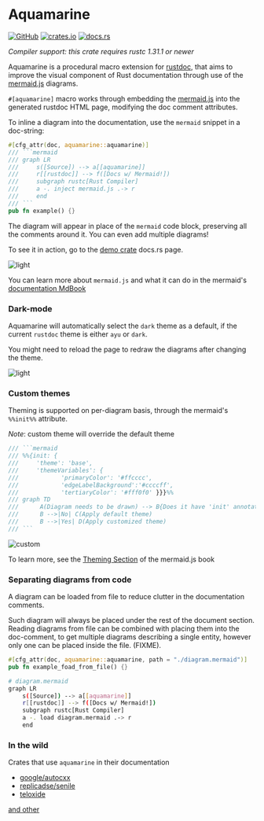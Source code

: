 # Aquamarine

[![GitHub](https://img.shields.io/github/license/mersinvald/aquamarine)](LICENSE)
[![crates.io](https://img.shields.io/crates/d/aquamarine)](https://crates.io/crates/aquamarine)
[![docs.rs](https://docs.rs/aquamarine/badge.svg)](https://docs.rs/aquamarine)

*Compiler support: this crate requires rustc 1.31.1 or newer*

Aquamarine is a procedural macro extension for [rustdoc](https://doc.rust-lang.org/rustdoc/index.html), 
that aims to improve the visual component of Rust documentation through use of the [mermaid.js](https://mermaid-js.github.io/mermaid/#/) diagrams.

`#[aquamarine]` macro works through embedding the [mermaid.js](https://github.com/mermaid-js/mermaid) into the generated rustdoc HTML page, modifying the doc comment attributes.

To inline a diagram into the documentation, use the `mermaid` snippet in a doc-string:

```rust 
#[cfg_attr(doc, aquamarine::aquamarine)]
/// ```mermaid
/// graph LR
///     s([Source]) --> a[[aquamarine]]
///     r[[rustdoc]] --> f([Docs w/ Mermaid!])
///     subgraph rustc[Rust Compiler]
///     a -. inject mermaid.js .-> r
///     end
/// ```
pub fn example() {}
``` 
The diagram will appear in place of the `mermaid` code block, preserving all the comments around it. You can even add multiple diagrams!

To see it in action, go to the [demo crate](https://docs.rs/aquamarine-demo-crate) docs.rs page.

![light](resources/light.png)

You can learn more about `mermaid.js` and what it can do in the mermaid's [documentation MdBook](https://mermaid-js.github.io/mermaid/#/)

### Dark-mode

Aquamarine will automatically select the `dark` theme as a default, if the current `rustdoc` theme is either `ayu` or `dark`.

You might need to reload the page to redraw the diagrams after changing the theme.

![light](resources/dark.png)

### Custom themes

Theming is supported on per-diagram basis, through the mermaid's `%%init%%` attribute.

*Note*: custom theme will override the default theme

```rust
/// ```mermaid
/// %%{init: {
///     'theme': 'base',
///     'themeVariables': {
///            'primaryColor': '#ffcccc', 
///            'edgeLabelBackground':'#ccccff', 
///            'tertiaryColor': '#fff0f0' }}}%%
/// graph TD
///      A(Diagram needs to be drawn) --> B{Does it have 'init' annotation?}
///      B -->|No| C(Apply default theme)
///      B -->|Yes| D(Apply customized theme)
/// ```
```

![custom](resources/custom.png)

To learn more, see the [Theming Section](https://mermaid-js.github.io/mermaid/#/theming) of the mermaid.js book

### Separating diagrams from code

A diagram can be loaded from file to reduce clutter in the documentation comments.

Such diagram will always be placed under the rest of the document section. 
Reading diagrams from file can be combined with placing them into the doc-comment, to get multiple diagrams describing a single entity, however only one can be placed inside the file. (FIXME).

```rust
#[cfg_attr(doc, aquamarine::aquamarine, path = "./diagram.mermaid")]
pub fn example_foad_from_file() {}
```

```bash
# diagram.mermaid
graph LR
    s([Source]) --> a[[aquamarine]]
    r[[rustdoc]] --> f([Docs w/ Mermaid!])
    subgraph rustc[Rust Compiler]
    a -. load diagram.mermaid .-> r
    end
```

### In the wild

Crates that use `aquamarine` in their documentation

 - [google/autocxx](https://github.com/google/autocxx)
 - [replicadse/senile](https://github.com/replicadse/senile)
 - [teloxide](https://github.com/teloxide/teloxide)
 
[and other](https://crates.io/crates/aquamarine/reverse_dependencies)
